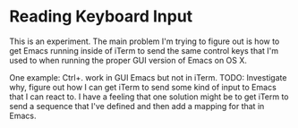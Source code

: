 # Reading Keyboard Input

This is an experiment. The main problem I'm trying to figure out is how to get
Emacs running inside of iTerm to send the same control keys that I'm used to
when running the proper GUI version of Emacs on OS X.

One example: Ctrl+. work in GUI Emacs but not in iTerm.
TODO: Investigate why, figure out how I can get iTerm to send some kind of input
to Emacs that I can react to. I have a feeling that one solution might be to get iTerm
to send a sequence that I've defined and then add a mapping for that in Emacs.
